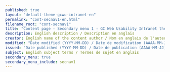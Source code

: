```yaml
---
published: true
layout: "default-theme-gcwu-intranet-en"
permalink: "cont-secnav1-en.html"
filename_root: "cont-secnav1"
title: "Content page - Secondary menu 1 - GC Web Usability Intranet theme"
description: English description / Description en anglais
creator: English name of the content author / Nom en anglais de l'auteur du contenu
modified: "Date modified (YYYY-MM-DD) / Date de modification (AAAA-MM-JJ)"
issued: "Date published (YYYY-MM-DD) / Date de publication (AAAA-MM-JJ)"
subject: English subject terms / Termes de sujet en anglais
secondary_menu: true
secondary_menu_include: secnav1
---
```


